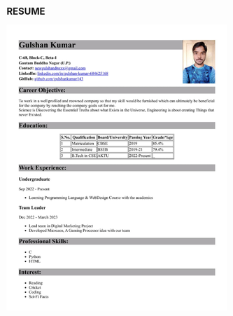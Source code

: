 ## RESUME
 ![Resume](https://raw.githubusercontent.com/gulshankumar143/Web_Design/main/Images_Used/Resume.jpg)

